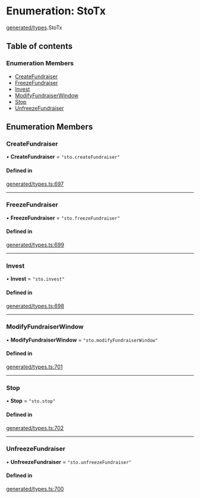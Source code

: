 # Enumeration: StoTx

[generated/types](../wiki/generated.types).StoTx

## Table of contents

### Enumeration Members

- [CreateFundraiser](../wiki/generated.types.StoTx#createfundraiser)
- [FreezeFundraiser](../wiki/generated.types.StoTx#freezefundraiser)
- [Invest](../wiki/generated.types.StoTx#invest)
- [ModifyFundraiserWindow](../wiki/generated.types.StoTx#modifyfundraiserwindow)
- [Stop](../wiki/generated.types.StoTx#stop)
- [UnfreezeFundraiser](../wiki/generated.types.StoTx#unfreezefundraiser)

## Enumeration Members

### CreateFundraiser

• **CreateFundraiser** = ``"sto.createFundraiser"``

#### Defined in

[generated/types.ts:697](https://github.com/PolymeshAssociation/polymesh-sdk/blob/88db4a91/src/generated/types.ts#L697)

___

### FreezeFundraiser

• **FreezeFundraiser** = ``"sto.freezeFundraiser"``

#### Defined in

[generated/types.ts:699](https://github.com/PolymeshAssociation/polymesh-sdk/blob/88db4a91/src/generated/types.ts#L699)

___

### Invest

• **Invest** = ``"sto.invest"``

#### Defined in

[generated/types.ts:698](https://github.com/PolymeshAssociation/polymesh-sdk/blob/88db4a91/src/generated/types.ts#L698)

___

### ModifyFundraiserWindow

• **ModifyFundraiserWindow** = ``"sto.modifyFundraiserWindow"``

#### Defined in

[generated/types.ts:701](https://github.com/PolymeshAssociation/polymesh-sdk/blob/88db4a91/src/generated/types.ts#L701)

___

### Stop

• **Stop** = ``"sto.stop"``

#### Defined in

[generated/types.ts:702](https://github.com/PolymeshAssociation/polymesh-sdk/blob/88db4a91/src/generated/types.ts#L702)

___

### UnfreezeFundraiser

• **UnfreezeFundraiser** = ``"sto.unfreezeFundraiser"``

#### Defined in

[generated/types.ts:700](https://github.com/PolymeshAssociation/polymesh-sdk/blob/88db4a91/src/generated/types.ts#L700)
